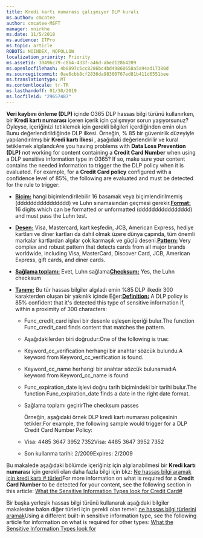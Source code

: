 ```yaml
---
title: Kredi kartı numarası çalışmıyor DLP kuralı
ms.author: cmcatee
author: cmcatee-MSFT
manager: mnirkhe
ms.date: 11/5/2018
ms.audience: ITPro
ms.topic: article
ROBOTS: NOINDEX, NOFOLLOW
localization_priority: Priority
ms.assetid: 30496c79-c8b4-4337-a46d-abed12864209
ms.openlocfilehash: 4b8897c5cc8286bc4bd49860658a5a94ad17380d
ms.sourcegitcommit: 0ae6cbb8cf2836da98300767ed81b411d6551bee
ms.translationtype: MT
ms.contentlocale: tr-TR
ms.lasthandoff: 01/30/2019
ms.locfileid: "29657487"
---
```

<span data-ttu-id="2d2ba-p101">**Veri kaybını önleme (DLP)** içinde O365 DLP hassas bilgi türünü kullanırken, bir **Kredi kartı numarası** içeren içerik için çalışmıyor sorun yaşıyorsunuz? Öyleyse, içeriğinizi tetiklemek için gerekli bilgileri içerdiğinden emin olun Bunu değerlendirildiğinde DLP ilkesi. Örneğin, % 85 bir güvenirlik düzeyiyle yapılandırılmış bir **Kredi kartı İlkesi** , aşağıdaki değerlendirilir ve kural tetiklemek algılandı:</span><span class="sxs-lookup"><span data-stu-id="2d2ba-p101">Are you having problems with **Data Loss Prevention (DLP)** not working for content containing a **Credit Card Number** when using a DLP sensitive information type in O365? If so, make sure your content contains the needed information to trigger the the DLP policy when it is evaluated. For example, for a **Credit Card policy** configured with a confidence level of 85%, the following are evaluated and must be detected for the rule to trigger:</span></span> 
  
- <span data-ttu-id="2d2ba-105">**[Biçim:](https://docs.microsoft.com/office365/securitycompliance/what-the-sensitive-information-types-look-for#format-19)** hangi biçimlendirilebilir 16 basamak veya biçimlendirilmemiş (dddddddddddddddd) ve Luhn sınamasından geçmesi gerekir.</span><span class="sxs-lookup"><span data-stu-id="2d2ba-105">**[Format:](https://docs.microsoft.com/office365/securitycompliance/what-the-sensitive-information-types-look-for#format-19)** 16 digits which can be formatted or unformatted (dddddddddddddddd) and must pass the Luhn test.</span></span> 
    
- <span data-ttu-id="2d2ba-106">**[Desen:](https://docs.microsoft.com/office365/securitycompliance/what-the-sensitive-information-types-look-for#pattern-19)** Visa, Mastercard, kart keşfedin, JCB, American Express, hediye kartları ve diner kartları da dahil olmak üzere dünya çapında, tüm önemli markalar kartlardan algılar çok karmaşık ve güçlü deseni.</span><span class="sxs-lookup"><span data-stu-id="2d2ba-106">**[Pattern:](https://docs.microsoft.com/office365/securitycompliance/what-the-sensitive-information-types-look-for#pattern-19)** Very complex and robust pattern that detects cards from all major brands worldwide, including Visa, MasterCard, Discover Card, JCB, American Express, gift cards, and diner cards.</span></span> 
    
- <span data-ttu-id="2d2ba-107">**[Sağlama toplamı:](https://docs.microsoft.com/office365/securitycompliance/what-the-sensitive-information-types-look-for#checksum-19)** Evet, Luhn sağlama</span><span class="sxs-lookup"><span data-stu-id="2d2ba-107">**[Checksum:](https://docs.microsoft.com/office365/securitycompliance/what-the-sensitive-information-types-look-for#checksum-19)** Yes, the Luhn checksum</span></span> 
    
- <span data-ttu-id="2d2ba-108">**[Tanımı:](https://docs.microsoft.com/office365/securitycompliance/what-the-sensitive-information-types-look-for#definition-19)** Bu tür hassas bilgiler algıladı emin %85 DLP ilkedir 300 karakterden oluşan bir yakınlık içinde Eğer:</span><span class="sxs-lookup"><span data-stu-id="2d2ba-108">**[Definition:](https://docs.microsoft.com/office365/securitycompliance/what-the-sensitive-information-types-look-for#definition-19)** A DLP policy is 85% confident that it's detected this type of sensitive information if, within a proximity of 300 characters:</span></span> 
    
  - <span data-ttu-id="2d2ba-109">Func_credit_card işlevi bir desenle eşleşen içeriği bulur.</span><span class="sxs-lookup"><span data-stu-id="2d2ba-109">The function Func_credit_card finds content that matches the pattern.</span></span>
    
  - <span data-ttu-id="2d2ba-110">Aşağıdakilerden biri doğrudur:</span><span class="sxs-lookup"><span data-stu-id="2d2ba-110">One of the following is true:</span></span> 
    
  - <span data-ttu-id="2d2ba-111">Keyword_cc_verification herhangi bir anahtar sözcük bulundu.</span><span class="sxs-lookup"><span data-stu-id="2d2ba-111">A keyword from Keyword_cc_verification is found.</span></span>
    
  - <span data-ttu-id="2d2ba-112">Keyword_cc_name herhangi bir anahtar sözcük bulunamadı</span><span class="sxs-lookup"><span data-stu-id="2d2ba-112">A keyword from Keyword_cc_name is found</span></span>
    
  - <span data-ttu-id="2d2ba-113">Func_expiration_date işlevi doğru tarih biçimindeki bir tarihi bulur.</span><span class="sxs-lookup"><span data-stu-id="2d2ba-113">The function Func_expiration_date finds a date in the right date format.</span></span>
    
  - <span data-ttu-id="2d2ba-114">Sağlama toplamı geçirir</span><span class="sxs-lookup"><span data-stu-id="2d2ba-114">The checksum passes</span></span>
    
    <span data-ttu-id="2d2ba-115">Örneğin, aşağıdaki örnek DLP kredi kartı numarası poliçesinin tetikler:</span><span class="sxs-lookup"><span data-stu-id="2d2ba-115">For example, the following sample would trigger for a DLP Credit Card Number Policy:</span></span>
    
  - <span data-ttu-id="2d2ba-116">Visa: 4485 3647 3952 7352</span><span class="sxs-lookup"><span data-stu-id="2d2ba-116">Visa: 4485 3647 3952 7352</span></span> 
    
  - <span data-ttu-id="2d2ba-117">Son kullanma tarihi: 2/2009</span><span class="sxs-lookup"><span data-stu-id="2d2ba-117">Expires: 2/2009</span></span>
    
<span data-ttu-id="2d2ba-118">Bu makalede aşağıdaki bölümde içeriğiniz için algılanabilmesi bir **Kredi kartı numarası** için gerekli olan daha fazla bilgi için bkz: [Ne hassas bilgi aramak için kredi kartı # türleri](https://docs.microsoft.com/office365/securitycompliance/what-the-sensitive-information-types-look-for#credit-card-number)</span><span class="sxs-lookup"><span data-stu-id="2d2ba-118">For more information on what is required for a **Credit Card Number** to be detected for your content, see the following section in this article: [What the Sensitive Information Types look for Credit Card#](https://docs.microsoft.com/office365/securitycompliance/what-the-sensitive-information-types-look-for#credit-card-number)</span></span>
  
<span data-ttu-id="2d2ba-119">Bir başka yerleşik hassas bilgi türünü kullanarak aşağıdaki bilgiler makalesine bakın diğer türleri için gerekli olan temel: [ne hassas bilgi türlerini aramak](https://docs.microsoft.com/office365/securitycompliance/what-the-sensitive-information-types-look-for)</span><span class="sxs-lookup"><span data-stu-id="2d2ba-119">Using a different built-in sensitive information type, see the following article for information on what is required for other types: [What the Sensitive Information Types look for](https://docs.microsoft.com/office365/securitycompliance/what-the-sensitive-information-types-look-for)</span></span>
  

